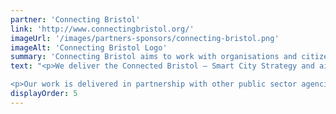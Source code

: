 ```yaml
---
partner: 'Connecting Bristol'
link: 'http://www.connectingbristol.org/'
imageUrl: '/images/partners-sponsors/connecting-bristol.png'
imageAlt: 'Connecting Bristol Logo'
summary: 'Connecting Bristol aims to work with organisations and citizens to further responsible innovation which responds to the challenges our great city faces.'
text: "<p>We deliver the Connected Bristol – Smart City Strategy and aims to work with organisations and citizens to further responsible innovation which responds to the challenges our great city faces.</p>

<p>Our work is delivered in partnership with other public sector agencies, the private sector and the community and their representatives.</p>"
displayOrder: 5
---
```

